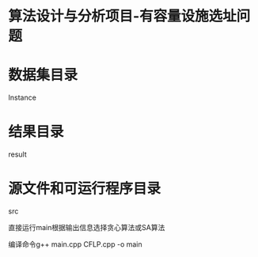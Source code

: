# 算法设计与分析项目-有容量设施选址问题

# 数据集目录
Instance
# 结果目录
result
# 源文件和可运行程序目录
src
  
  直接运行main根据输出信息选择贪心算法或SA算法
  
  编译命令g++ main.cpp CFLP.cpp -o main
